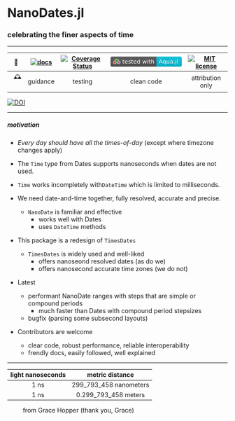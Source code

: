 # NanoDates.jl
### celebrating the finer aspects of time

----



|&nbsp; 📅 &nbsp;  | [![docs](https://img.shields.io/badge/docs-dev-blue.svg)](https://juliatime.github.io/NanoDates.jl/dev/) |  [![Coverage Status](https://coveralls.io/repos/github/JuliaTime/NanoDates.jl/badge.svg?branch=main)](https://coveralls.io/github/JuliaTime/NanoDates.jl?branch=main) |  [![Aqua QA](https://raw.githubusercontent.com/JuliaTesting/Aqua.jl/master/badge.svg)](https://github.com/JuliaTesting/Aqua.jl) | [![MIT license](http://img.shields.io/badge/license-MIT-brightgreen.svg)](http://opensource.org/licenses/MIT) |
|--|:------------:|:-----------:|:----------:|:---------:|
| &nbsp; 🕰️  &nbsp; |  guidance     | testing | clean code | attribution only |


[![DOI](https://zenodo.org/badge/483859789.svg)](https://zenodo.org/badge/latestdoi/483859789)

----


##### motivation

- *Every day should have all the times-of-day* (except where timezone changes apply)

- The `Time` type from Dates supports nanoseconds when dates are not used.
- `Time` works incompletely with`DateTime` which is limited to milliseconds.

- We need date-and-time together, fully resolved, accurate and precise.
  - `NanoDate` is familiar and effective
    -  works well with Dates
    -  uses `DateTime` methods

- This package is a redesign of `TimesDates`
  - `TimesDates` is widely used and well-liked
    - offers nanoseond resolved dates       (as do we)
    - offers nanosecond accurate time zones (we do not)

- Latest
  - performant NanoDate ranges with steps that are simple or compound periods
    - much faster than Dates with compound period stepsizes
  - bugfix (parsing some subsecond layouts)
    
- Contributors are welcome
  -  clear code, robust performance, reliable interoperability
  -  frendly docs, easily followed, well explained
 
----


  
| light nanoseconds | metric distance          |
|:-----------------:|:-------------------------:|
| 1 ns              | 299_793_458 nanometers    |
| 1 ns              | 0.299_793_458 meters  |

&nbsp;&nbsp;&nbsp;&nbsp;&nbsp;&nbsp;&nbsp;&nbsp;&nbsp;from Grace Hopper (thank you, Grace)


